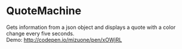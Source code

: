 # QuoteMachine
Gets information from a json object and displays a quote with a color change every five seconds.<br>
Demo: http://codepen.io/mizuone/pen/xOWjRL
